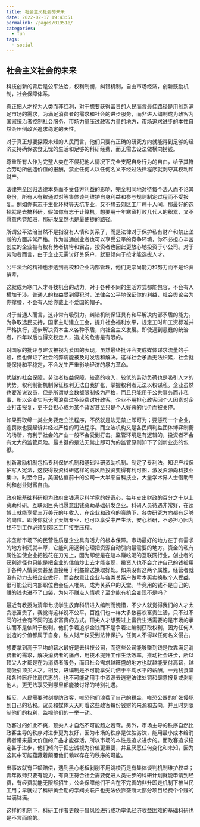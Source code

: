 ```yaml
---
title: 社会主义社会的未来
date: 2022-02-17 19:43:51
permalink: /pages/01951e/
categories:
  - fun
tags:
  - social
---
```



## 社会主义社会的未来



科技创新的背后是公平法治，权利制衡，纠错机制，自由市场经济，创新鼓励机制，社会保障体系。



真正把人才视为人类而非红利，对于想要获得富贵的人民而言最佳路径是用创新满足市场的需求，为满足消费者的需求和社会的进步服务，而非进入编制成为政客为国家统治者控制社会服务，市场力量压过政客力量的地方，市场追求进步的本性自然会压倒政客追求稳定的天性。



对于真正想要探索未知的人民而言，他们只要有正确的研究方向就能得到足够的经济支持确保衣食无忧的生活和足够的科研经费，而无需去设法做横向捞钱。



尊重所有人作为完整人类在不侵犯他人情况下完全支配自身行为的自由，给予其符合劳动所创造价值的报酬，禁止任何人以任何名义不经过法律程序就剥夺其权利和财产。



法律完全回归法律本身而不受各方利益的影响，完全相同地对待每个法人而不论其身份，所有人有权通过对等集体谈判维护自身利益和参与规则制定过程而不受报复。例如你有志于生化环材等天坑专业，又不想去郊区工厂睡十人间，那最好的选择就是去搞科研。假如你有志于计算机，想要用十年寒窗打败几代人的积累，又不愿意内卷加班，那研发显然也是最便捷的路径。



所谓公平法治当然不是指没有人情和关系了，而是法律对于保护私有财产和禁止垄断的方面非常严格。作为普通创业者也可以享受公平的竞争环境，你不必担心辛苦创立的企业被有权有势者挤垮和霸占，投资者也因此更放心地投资于小公司。对于劳动者而言，由于企业无需讨好关系户，就更倾向于按才能选拔人才。



公平法治的精神也渗透到高校和企业内部管理，他们更崇尚能力和努力而不是论资排辈。

这就成为寒门人才寻找机会的动力。对于各种不同的生活方式都能包容，不会有人横加干涉。普通人的权益受到侵犯时，法律会公平地保证你的利益，社会舆论会为你撑腰，不会有人给你戴上不爱国的帽子。



对于普通人而言，这非常有吸引力。纠错机制保证具有和平解决内部矛盾的能力。为争取选民支持，国家主动建立工会，提升社会福利水平，规定工时和工资标准并严格执行，逐步解决资本主义各种矛盾，向社会主义发展。即使遇到愚蠢的统治者，四年以后也得交权走人，造成的危害是有限的。



对国家的批评与建议被视为爱国的表现，虽然最终批评会变成媒体谋求流量的手段，但也保证了社会的弊病能被及时发现和解决。这样社会矛盾无法积累，社会就能保持和平稳定，不会发生严重影响经济的暴力革命。



优越的社会保障，劳动者权益保障，较高的收入，较低的劳动负荷也是吸引人才的优势。权利制衡机制保证权利无法自我扩张，掌握权利者无法以权谋私。企业虽然也要游说议员，但是所谓献金数额限制极为严格，而且只能用于公共事务而非私事，所以企业实际无需浪费过多经费讨好政客。企业不用担心政客因个人因素对企业打击报复，更不会担心成为某个政客甚至只是个人好恶的代价而被关停。



如果要取缔一类业务要走立法程序，不然就是法无禁止即可为；要惩罚一个企业，连罚款也要起诉并经过严格的司法程序。而立法机构又是各民间利益团体博弈制衡的场所，有利于社会的产业一般不会受到打击。监管环境是有逻辑的，投资者不会有太大的监管风险。最关键的是法无禁止即可为的监管原则卸下了创新业态的包袱。



创新激励机制包括专利保护机制和基础科研资助机制。制定了专利法，知识产权保护写入宪法，这使得投资科研这样的高风险投资变得有利可图，激发资源向科技业集中。时至今日，美国估值前十的公司一大半来自科技业，大量学术界人士借助专利和创业财富自由。



政府把基础科研视为政府出钱满足科学家的好奇心，每年支出财政的百分之十以上资助科研。互联网巨头也愿意出钱资助基础研发企业。科研人员待遇非常好，在读博士就能享受三万美元的年收入，在企业和政府的资助下，各类研究方向都有足够的岗位。即使你就读了天坑专业，也可以享受中产生活，安心科研，不必担心因为找不到工作必须到郊区工厂接受压榨。



非垄断市场下的民营性质是企业具有活力的根本保障。市场最好的地方在于有需求的地方利润就丰厚，它能利用逐利心理把资源自动引向最需要的地方。资金的私有属性迫使企业把钱花在刀刃上，因为即使是在赔本赚吆喝的互联网行业，创业者的获利途径也只能是把企业的估值炒上去才能变现，投资人也不会允许自己的钱被用于各种人情买卖甚至直接用于利益输送换取好处。如果没有这两个属性，经营者就没有动力去把企业做好，而会故意让企业与各类关系户做亏本买卖换取个人受益，很可能公司内部职位也会任人唯亲，成为关系户的天堂。毕竟用的钱不是自己的，赚的钱也进不了口袋，为何不赚点人情呢？至少能有机会变现不是吗？



最近有教授为清华七成学生放弃科研进入编制而惋惜，不少人就觉得我们的人才太贪恋富贵了，我觉得这样说不公平，百姓们也一样大多数喜欢富贵生活，只不过不同的社会有不同的追求富贵的方式。顶尖人才想要过上富贵生活需要的是市场的承认而不是依附于权利。他们争着追求金钱而不是争着进编制获取权利，因为任何人创造的价值都属于自身，私人财产权受到法律保护，任何人不得以任何名义侵占。



想要拿到高于平均的薪水最好是去科技公司，而这些公司能够赚到钱是依靠满足消费者的需求，解决消费者的痛点，用技术提升工作生活效率，推动社会进步，所以顶尖人才都是在为消费者服务，而且社会需求越旺盛的地方也就越能支付高薪，越能吸引顶尖人才。相反，进编制是不可能享受几倍于平均水平的薪酬，一元钱食堂和各种医疗住房优惠的，也不可能动用手中资源去逃避法律处罚和肆意报复或剥削他人，更无法享受到哪里都能被讨好的特别礼遇。



相反，人民需要时刻提防政客，唯恐他们浪费了自己的税金，唯恐公器的扩张侵犯到自己的私权。议员和媒体天天盯着这些政客每份钱财的来源和去向，并且时刻限制他们的权利，监视他们的一举一动。



政客过的如此不爽，顶尖人才自然不可能趋之若鹜。另外，市场主导的秩序自然比政客主导的秩序对进步更为友好，因为市场的秩序是优胜劣汰，能用最小成本给消费者带来最大价值的产品才能存活，所以市场的本性是追求进步的。而政客追求稳定甚于进步，他们倾向于把忠诚视为价值更重要，并且厌恶任何变化和未知，因为这其中可能蕴藏着颠覆他们赖以存在的秩序的可能。



出事故就有巨额赔偿，遇到黑心老板剥削不用跳楼而是有集体谈判机制维护权益；青年教师只要有能力，有真正符合社会需要促进人类进步的科研计划就能申请到经费，有经费就能无限额招生，公会保障他们不会在不完善的非升即走机制下被当民工用；早就过了科研黄金期的学阀关联户也无法依靠垄断大部分项目经费个个赚的盆满钵满。



这样的机制下，科研工作者更敢于冒风险进行成功率低经济收益困难的基础科研也是不言而喻的。